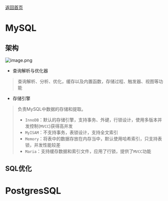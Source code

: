 <p> <a href="../README.md">返回首页</a></p>

# MySQL
## 架构
![image.png](https://s3.bmp.ovh/imgs/2021/09/602747b538a457f5.jpg)
- 查询解析与优化器
> 查询解析、分析、优化，缓存以及内置函数，存储过程、触发器、视图等功能
- 存储引擎
> 负责MySQL中数据的存储和提取。
> - `InnoDB`：默认的存储引擎，支持事务、外键，行锁设计，使用多版本并发控制(`MVCC`)获得高并发
> - `MyISAM`：不支持事务，表锁设计，支持全文索引
> - `Memory`：将表中的数据存放在内存当中，默认使用哈希索引，只支持表锁，并发性能较差
> - `Maria`：支持缓存数据和索引文件，应用了行锁，提供了`MVCC`功能
## SQL优化

# PostgresSQL